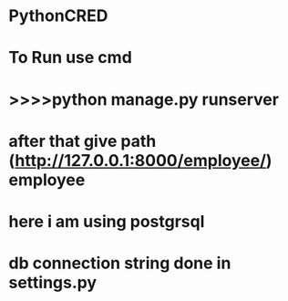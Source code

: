 # PythonCRED
# To Run use cmd
# >>>>python manage.py runserver
# after that give path (http://127.0.0.1:8000/employee/) employee
# here i am using postgrsql 
# db connection string done in settings.py